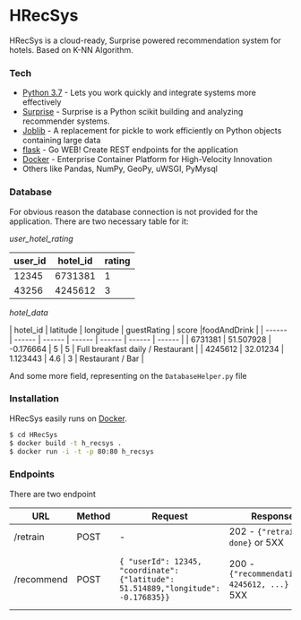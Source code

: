 # HRecSys

HRecSys is a cloud-ready, Surprise powered recommendation system for hotels.
Based on K-NN Algorithm.

### Tech


* [Python 3.7](https://www.python.org/) - Lets you work quickly and integrate systems more effectively
* [Surprise](http://surpriselib.com/) - Surprise is a Python scikit building and analyzing recommender systems.
* [Joblib](https://joblib.readthedocs.io) - A replacement for pickle to work efficiently on Python objects containing large data
* [flask](http://flask.pocoo.org/) - Go WEB! Create REST endpoints for the application
* [Docker](https://www.docker.com/) - Enterprise Container Platform for High-Velocity Innovation
* Others like Pandas, NumPy, GeoPy, uWSGI, PyMysql

### Database

For obvious reason the database connection is not provided for the application.
There are two necessary table for it:

*user_hotel_rating*

| user_id | hotel_id | rating |
| ------ | ------ | ------ |
| 12345 | 6731381 | 1 |
| 43256 | 4245612 | 3 |

*hotel_data*

| hotel_id | latitude | longitude | guestRating | score |foodAndDrink |
| ------ | ------ | ------ | ------ | ------ | ------ | ------ |
| 6731381 | 51.507928 | -0.176664 | 5 | 5 | Full breakfast daily / Restaurant |
| 4245612 | 32.01234 | 1.123443 | 4.6 | 3 |  Restaurant / Bar  |

And some more field, representing on the `DatabaseHelper.py` file

### Installation

HRecSys easily runs on [Docker](https://www.docker.com/).
```sh
$ cd HRecSys
$ docker build -t h_recsys .
$ docker run -i -t -p 80:80 h_recsys
```

### Endpoints

There are two endpoint

| URL | Method | Request | Response | Description |
| ------ | ------ | ------ | ------ | ------ |
| /retrain | POST | - | 202 - `{"retrain": done}` or 5XX | Starts a retrain on the model|
| /recommend | POST | `{ "userId": 12345, "coordinate": {"latitude": 51.514889,"longitude": -0.176835}}` | 200 - `{"recommendations": 4245612, ...}` or 5XX | Creats a set for the given location and predict recommendations (max 10)|


